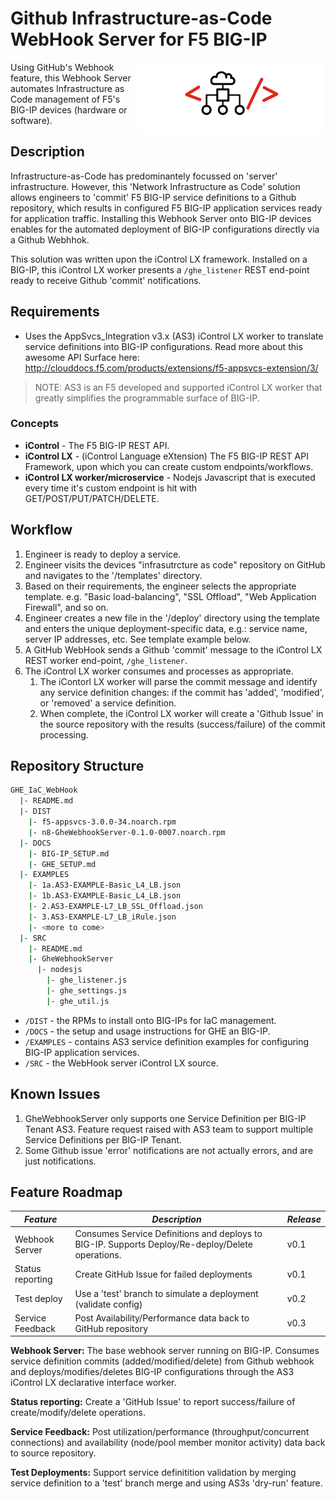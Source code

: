 # Github Infrastructure-as-Code WebHook Server for F5 BIG-IP

<img align="right" width="300px" src="IaC_Logo-300dpi.png" alt="IaC_Logo"/>

Using GitHub's Webhook feature, this Webhook Server automates Infrastructure as Code management of F5's BIG-IP devices (hardware or software).

## Description

Infrastructure-as-Code has predominantely focussed on 'server' infrastructure. However, this 'Network Infrastructure as Code' solution allows engineers to 'commit' F5 BIG-IP service definitions to a Github repository, which results in configured F5 BIG-IP application services ready for application traffic. Installing this Webhook Server onto BIG-IP devices enables for the automated deployment of BIG-IP configurations directly via a Github Webhhok.

This solution was written upon the iControl LX framework. Installed on a BIG-IP, this iControl LX worker presents a `/ghe_listener` REST end-point ready to receive Github 'commit' notifications.

## Requirements

* Uses the AppSvcs_Integration v3.x (AS3) iControl LX worker to translate service definitions into BIG-IP configurations. Read more about this awesome API Surface here: http://clouddocs.f5.com/products/extensions/f5-appsvcs-extension/3/

> NOTE: AS3 is an F5 developed and supported iControl LX worker that greatly simplifies the programmable surface of BIG-IP.

### Concepts

* **iControl** - The F5 BIG-IP REST API.
* **iControl LX** - (iControl Language eXtension) The F5 BIG-IP REST API Framework, upon which you can create custom endpoints/workflows.
* **iControl LX worker/microservice** - Nodejs Javascript that is executed every time it's custom endpoint is hit with GET/POST/PUT/PATCH/DELETE.

## Workflow

1. Engineer is ready to deploy a service.
2. Engineer visits the devices "infrasutrcture as code" repository on GitHub and navigates to the '/templates' directory.
3. Based on their requirements, the engineer selects the appropriate template. e.g. "Basic load-balancing", "SSL Offload", "Web Application Firewall", and so on.
4. Engineer creates a new file in the '/deploy' directory using the template and enters the unique deployment-specific data, e.g.: service name, server IP addresses, etc. See template example below.
5. A GitHub WebHook sends a Github 'commit' message to the iControl LX REST worker end-point, `/ghe_listener`.
6. The iControl LX worker consumes and processes as appropriate.
   1. The iContorl LX worker will parse the commit message and identify any service definition changes: if the commit has 'added', 'modified', or 'removed' a service definition.
   2. When complete, the iControl LX worker will create a 'Github Issue' in the source repository with the results (success/failure) of the commit processing.

## Repository Structure

```sh
GHE_IaC_WebHook
  |- README.md
  |- DIST
    |- f5-appsvcs-3.0.0-34.noarch.rpm
    |- n8-GheWebhookServer-0.1.0-0007.noarch.rpm
  |- DOCS
    |- BIG-IP_SETUP.md
    |- GHE_SETUP.md
  |- EXAMPLES
    |- 1a.AS3-EXAMPLE-Basic_L4_LB.json
    |- 1b.AS3-EXAMPLE-Basic_L4_LB.json
    |- 2.AS3-EXAMPLE-L7_LB_SSL_Offload.json
    |- 3.AS3-EXAMPLE-L7_LB_iRule.json
    |- <more to come>
  |- SRC
    |- README.md
    |- GheWebhookServer
      |- nodesjs
        |- ghe_listener.js
        |- ghe_settings.js
        |- ghe_util.js
```

* `/DIST` - the RPMs to install onto BIG-IPs for IaC management.
* `/DOCS` - the setup and usage instructions for GHE an BIG-IP.
* `/EXAMPLES` - contains AS3 service definition examples for configuring BIG-IP application services.
* `/SRC` - the WebHook server iControl LX source.

## Known Issues

1. GheWebhookServer only supports one Service Definition per BIG-IP Tenant AS3. Feature request raised with AS3 team to support multiple Service Definitions per BIG-IP Tenant.
2. Some Github issue 'error' notifications are not actually errors, and are just notifications.

## Feature Roadmap

| *Feature* | *Description* | *Release* |
|-----------|---------------|-----------|
| Webhook Server | Consumes Service Definitions and deploys to BIG-IP. Supports Deploy/Re-deploy/Delete operations. | v0.1 |
| Status reporting | Create GitHub Issue for failed deployments | v0.1 |
| Test deploy | Use a 'test' branch to simulate a deployment (validate config) | v0.2 |
| Service Feedback | Post Availability/Performance data back to GitHub repository | v0.3 |

**Webhook Server:** The base webhook server running on BIG-IP. Consumes service definition commits (added/modified/delete) from Github webhook and deploys/modifies/deletes BIG-IP configurations through the AS3 iControl LX declarative interface worker.

**Status reporting:** Create a 'GitHub Issue' to report success/failure of create/modify/delete operations.

**Service Feedback:** Post utilization/performance (throughput/concurrent connections) and availability (node/pool member monitor activity) data back to source repository.

**Test Deployments:** Support service definitition validation by merging service definition to a 'test' branch merge and using AS3s 'dry-run' feature.